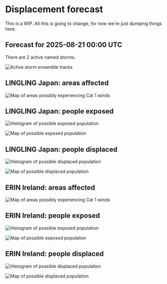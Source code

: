# Displacement forecast

This is a WIP. All this is going to change, for now we're just dumping things here.
## Forecast for 2025-08-21 00:00 UTC

There are 2 active named storms.

![Active storm ensemble tracks](ECMWF_TC_tracks_20250821000000.png)

## LINGLING Japan: areas affected

![Map of areas possibly experiencing Cat 1 winds](impact-map_TC_ECMWF_ens_LINGLING_2025-08-21_00UTC_JPN_cat1.png)
## LINGLING Japan: people exposed

![Histogram of possible exposed population](impact-histogram_TC_ECMWF_ens_LINGLING_2025-08-21_00UTC_JPN_exposed.png)

![Map of possible exposed population](impact-map_TC_ECMWF_ens_LINGLING_2025-08-21_00UTC_JPN_exposed.png)

## LINGLING Japan: people displaced

![Histogram of possible displaced population](impact-histogram_TC_ECMWF_ens_LINGLING_2025-08-21_00UTC_JPN_displaced.png)

![Map of possible displaced population](impact-map_TC_ECMWF_ens_LINGLING_2025-08-21_00UTC_JPN_displaced.png)

## ERIN Ireland: areas affected

![Map of areas possibly experiencing Cat 1 winds](impact-map_TC_ECMWF_ens_ERIN_2025-08-21_00UTC_IRL_cat1.png)
## ERIN Ireland: people exposed

![Histogram of possible exposed population](impact-histogram_TC_ECMWF_ens_ERIN_2025-08-21_00UTC_IRL_exposed.png)

![Map of possible exposed population](impact-map_TC_ECMWF_ens_ERIN_2025-08-21_00UTC_IRL_exposed.png)

## ERIN Ireland: people displaced

![Histogram of possible displaced population](impact-histogram_TC_ECMWF_ens_ERIN_2025-08-21_00UTC_IRL_displaced.png)

![Map of possible displaced population](impact-map_TC_ECMWF_ens_ERIN_2025-08-21_00UTC_IRL_displaced.png)

